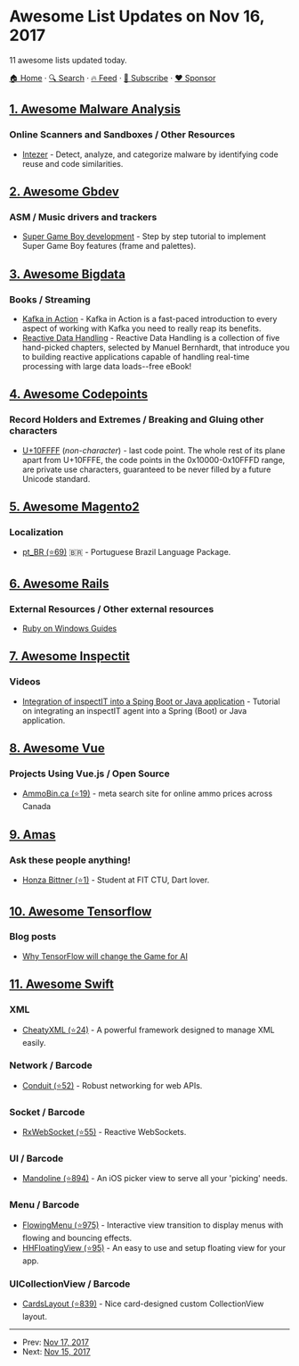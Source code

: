 # Awesome List Updates on Nov 16, 2017

11 awesome lists updated today.

[🏠 Home](/README.md) · [🔍 Search](https://www.trackawesomelist.com/search/) · [🔥 Feed](https://www.trackawesomelist.com/rss.xml) · [📮 Subscribe](https://trackawesomelist.us17.list-manage.com/subscribe?u=d2f0117aa829c83a63ec63c2f&id=36a103854c) · [❤️  Sponsor](https://github.com/sponsors/theowenyoung)



## [1. Awesome Malware Analysis](/content/rshipp/awesome-malware-analysis/README.md)

### Online Scanners and Sandboxes / Other Resources

*   [Intezer](https://analyze.intezer.com) - Detect, analyze, and categorize malware by
    identifying code reuse and code similarities.

## [2. Awesome Gbdev](/content/gbdev/awesome-gbdev/README.md)

### ASM / Music drivers and trackers

*   [Super Game Boy development](https://imanoleasgames.blogspot.no/2016/12/games-aside-1-super-game-boy.html) - Step by step tutorial to implement Super Game Boy features (frame and palettes).

## [3. Awesome Bigdata](/content/newTendermint/awesome-bigdata/README.md)

### Books / Streaming

*   [Kafka in Action](https://www.manning.com/books/kafka-in-action) - Kafka in Action is a fast-paced introduction to every aspect of working with Kafka you need to really reap its benefits.
*   [Reactive Data Handling](https://www.manning.com/books/reactive-data-handling) - Reactive Data Handling is a collection of five hand-picked chapters, selected by Manuel Bernhardt, that introduce you to building reactive applications capable of handling real-time processing with large data loads--free eBook!

## [4. Awesome Codepoints](/content/Codepoints/awesome-codepoints/README.md)

### Record Holders and Extremes / Breaking and Gluing other characters

*   [U+10FFFF](https://codepoints.net/U+10FFFF) (*non-character*) - last code
    point. The whole rest of its plane apart from U+10FFFE, the code points
    in the 0x10000-0x10FFFD range, are private use characters, guaranteed to
    be never filled by a future Unicode standard.

## [5. Awesome Magento2](/content/run-as-root/awesome-magento2/README.md)

### Localization

*   [pt\_BR (⭐69)](https://github.com/rafaelstz/traducao_magento2_pt_br) 🇧🇷 - Portuguese Brazil Language Package.

## [6. Awesome Rails](/content/gramantin/awesome-rails/README.md)

### External Resources / Other external resources

*   [Ruby on Windows Guides](http://rubyonwindowsguides.github.io)

## [7. Awesome Inspectit](/content/inspectit-labs/awesome-inspectit/README.md)

### Videos

*   [Integration of inspectIT into a Sping Boot or Java application](https://www.youtube.com/watch?v=x0fnYSANIFk) - Tutorial on integrating an inspectIT agent into a Spring (Boot) or Java application.

## [8. Awesome Vue](/content/vuejs/awesome-vue/README.md)

### Projects Using Vue.js / Open Source

*   [AmmoBin.ca (⭐19)](https://github.com/ammobinDOTca/ammobin-client) - meta search site for online ammo prices across Canada

## [9. Amas](/content/sindresorhus/amas/README.md)

### Ask these people anything!

*   [Honza Bittner (⭐1)](https://github.com/tenhobi/ama) - Student at FIT CTU, Dart lover.

## [10. Awesome Tensorflow](/content/jtoy/awesome-tensorflow/README.md)

### Blog posts

*   [Why TensorFlow will change the Game for AI](https://archive.fo/o9asj)

## [11. Awesome Swift](/content/matteocrippa/awesome-swift/README.md)

### XML

*   [CheatyXML (⭐24)](https://github.com/lobodart/CheatyXML) - A powerful framework designed to manage XML easily.

### Network / Barcode

*   [Conduit (⭐52)](https://github.com/mindbody/Conduit) - Robust networking for web APIs.

### Socket / Barcode

*   [RxWebSocket (⭐55)](https://github.com/fjcaetano/RxWebSocket) - Reactive WebSockets.

### UI / Barcode

*   [Mandoline (⭐894)](https://github.com/blueapron/Mandoline) - An iOS picker view to serve all your 'picking' needs.

### Menu / Barcode

*   [FlowingMenu (⭐975)](https://github.com/yannickl/FlowingMenu) - Interactive view transition to display menus with flowing and bouncing effects.
*   [HHFloatingView (⭐95)](https://github.com/hemangshah/HHFloatingView) - An easy to use and setup floating view for your app.

### UICollectionView / Barcode

*   [CardsLayout (⭐839)](https://github.com/filletofish/CardsLayout) - Nice card-designed custom CollectionView layout.

---

- Prev: [Nov 17, 2017](/content/2017/11/17/README.md)
- Next: [Nov 15, 2017](/content/2017/11/15/README.md)